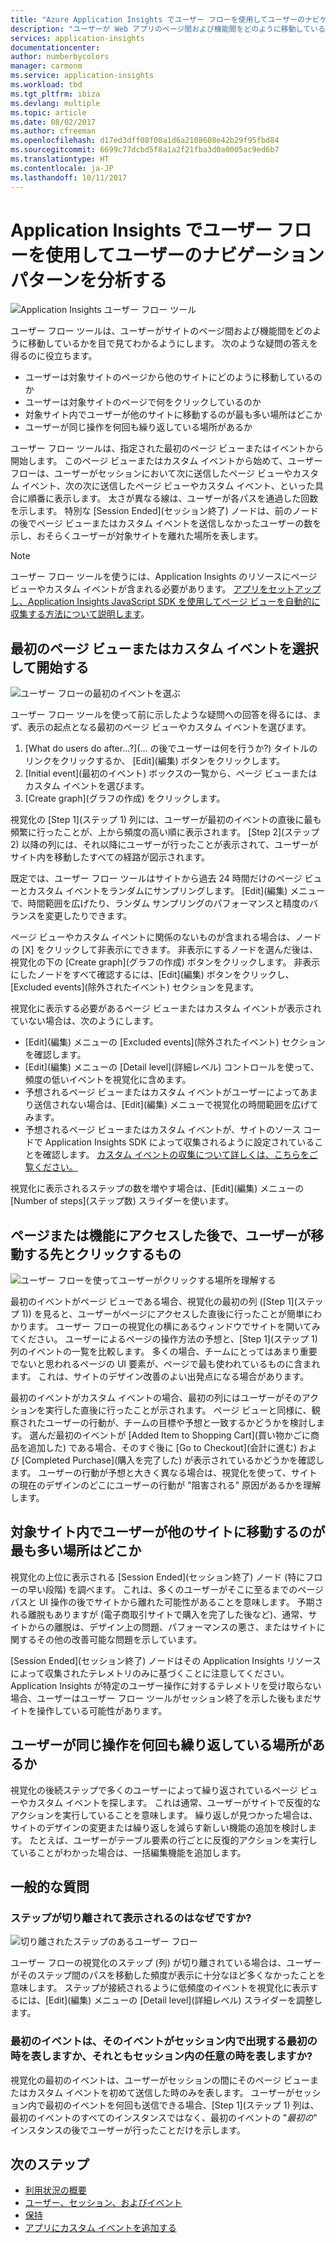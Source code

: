 ```yaml
---
title: "Azure Application Insights でユーザー フローを使用してユーザーのナビゲーション パターンを分析する | Microsoft docs"
description: "ユーザーが Web アプリのページ間および機能間をどのように移動しているかを分析します。"
services: application-insights
documentationcenter: 
author: numberbycolors
manager: carmonm
ms.service: application-insights
ms.workload: tbd
ms.tgt_pltfrm: ibiza
ms.devlang: multiple
ms.topic: article
ms.date: 08/02/2017
ms.author: cfreeman
ms.openlocfilehash: d17ed3dff08f00a1d6a2108608e42b29f95fbd84
ms.sourcegitcommit: 6699c77dcbd5f8a1a2f21fba3d0a0005ac9ed6b7
ms.translationtype: HT
ms.contentlocale: ja-JP
ms.lasthandoff: 10/11/2017
---
```

# <a name="analyze-user-navigation-patterns-with-user-flows-in-application-insights"></a>Application Insights でユーザー フローを使用してユーザーのナビゲーション パターンを分析する

![Application Insights ユーザー フロー ツール](./media/app-insights-usage-flows/flows.png)

ユーザー フロー ツールは、ユーザーがサイトのページ間および機能間をどのように移動しているかを目で見てわかるようにします。 次のような疑問の答えを得るのに役立ちます。
* ユーザーは対象サイトのページから他のサイトにどのように移動しているのか
* ユーザーは対象サイトのページで何をクリックしているのか
* 対象サイト内でユーザーが他のサイトに移動するのが最も多い場所はどこか
* ユーザーが同じ操作を何回も繰り返している場所があるか

ユーザー フロー ツールは、指定された最初のページ ビューまたはイベントから開始します。 このページ ビューまたはカスタム イベントから始めて、ユーザー フローは、ユーザーがセッションにおいて次に送信したページ ビューやカスタム イベント、次の次に送信したページ ビューやカスタム イベント、といった具合に順番に表示します。 太さが異なる線は、ユーザーが各パスを通過した回数を示します。 特別な [Session Ended]\(セッション終了\) ノードは、前のノードの後でページ ビューまたはカスタム イベントを送信しなかったユーザーの数を示し、おそらくユーザーが対象サイトを離れた場所を表します。



> [!NOTE]
> ユーザー フロー ツールを使うには、Application Insights のリソースにページ ビューやカスタム イベントが含まれる必要があります。 [アプリをセットアップし、Application Insights JavaScript SDK を使用してページ ビューを自動的に収集する方法について説明します](app-insights-javascript.md)。
> 
> 

## <a name="start-by-choosing-an-initial-page-view-or-custom-event"></a>最初のページ ビューまたはカスタム イベントを選択して開始する

![ユーザー フローの最初のイベントを選ぶ](./media/app-insights-usage-flows/flows-initial-event.png)

ユーザー フロー ツールを使って前に示したような疑問への回答を得るには、まず、表示の起点となる最初のページ ビューやカスタム イベントを選びます。
1. [What do users do after...?]\(... の後でユーザーは何を行うか?\) タイトルのリンクをクリックするか、 [Edit]\(編集\) ボタンをクリックします。 
2. [Initial event]\(最初のイベント\) ボックスの一覧から、ページ ビューまたはカスタム イベントを選びます。
3. [Create graph]\(グラフの作成\) をクリックします。

視覚化の [Step 1]\(ステップ 1\) 列には、ユーザーが最初のイベントの直後に最も頻繁に行ったことが、上から頻度の高い順に表示されます。 [Step 2]\(ステップ 2\) 以降の列には、それ以降にユーザーが行ったことが表示されて、ユーザーがサイト内を移動したすべての経路が図示されます。

既定では、ユーザー フロー ツールはサイトから過去 24 時間だけのページ ビューとカスタム イベントをランダムにサンプリングします。 [Edit]\(編集\) メニューで、時間範囲を広げたり、ランダム サンプリングのパフォーマンスと精度のバランスを変更したりできます。

ページ ビューやカスタム イベントに関係のないものが含まれる場合は、ノードの [X] をクリックして非表示にできます。 非表示にするノードを選んだ後は、視覚化の下の [Create graph]\(グラフの作成\) ボタンをクリックします。 非表示にしたノードをすべて確認するには、[Edit]\(編集\) ボタンをクリックし、[Excluded events]\(除外されたイベント\) セクションを見ます。

視覚化に表示する必要があるページ ビューまたはカスタム イベントが表示されていない場合は、次のようにします。
* [Edit]\(編集\) メニューの [Excluded events]\(除外されたイベント\) セクションを確認します。
* [Edit]\(編集\) メニューの [Detail level]\(詳細レベル\) コントロールを使って、頻度の低いイベントを視覚化に含めます。
* 予想されるページ ビューまたはカスタム イベントがユーザーによってあまり送信されない場合は、[Edit]\(編集\) メニューで視覚化の時間範囲を広げてみます。
* 予想されるページ ビューまたはカスタム イベントが、サイトのソース コードで Application Insights SDK によって収集されるように設定されていることを確認します。 [カスタム イベントの収集について詳しくは、こちらをご覧ください。](app-insights-api-custom-events-metrics.md)

視覚化に表示されるステップの数を増やす場合は、[Edit]\(編集\) メニューの [Number of steps]\(ステップ数\) スライダーを使います。

## <a name="after-visiting-a-page-or-feature-where-do-users-go-and-what-do-they-click"></a>ページまたは機能にアクセスした後で、ユーザーが移動する先とクリックするもの

![ユーザー フローを使ってユーザーがクリックする場所を理解する](./media/app-insights-usage-flows/flows-one-step.png)

最初のイベントがページ ビューである場合、視覚化の最初の列 ([Step 1]\(ステップ 1\)) を見ると、ユーザーがページにアクセスした直後に行ったことが簡単にわかります。 ユーザー フローの視覚化の横にあるウィンドウでサイトを開いてみてください。 ユーザーによるページの操作方法の予想と、[Step 1]\(ステップ 1\) 列のイベントの一覧を比較します。 多くの場合、チームにとってはあまり重要でないと思われるページの UI 要素が、ページで最も使われているものに含まれます。 これは、サイトのデザイン改善のよい出発点になる場合があります。

最初のイベントがカスタム イベントの場合、最初の列にはユーザーがそのアクションを実行した直後に行ったことが示されます。 ページ ビューと同様に、観察されたユーザーの行動が、チームの目標や予想と一致するかどうかを検討します。 選んだ最初のイベントが [Added Item to Shopping Cart]\(買い物かごに商品を追加した\) である場合、そのすぐ後に [Go to Checkout]\(会計に進む\) および [Completed Purchase]\(購入を完了した\) が表示されているかどうかを確認します。 ユーザーの行動が予想と大きく異なる場合は、視覚化を使って、サイトの現在のデザインのどこにユーザーの行動が "阻害される" 原因があるかを理解します。

## <a name="where-are-the-places-that-users-churn-most-from-your-site"></a>対象サイト内でユーザーが他のサイトに移動するのが最も多い場所はどこか

視覚化の上位に表示される [Session Ended]\(セッション終了\) ノード (特にフローの早い段階) を調べます。 これは、多くのユーザーがそこに至るまでのページ パスと UI 操作の後でサイトから離れた可能性があることを意味します。 予期される離脱もありますが (電子商取引サイトで購入を完了した後など)、通常、サイトからの離脱は、デザイン上の問題、パフォーマンスの悪さ、またはサイトに関するその他の改善可能な問題を示しています。

[Session Ended]\(セッション終了\) ノードはその Application Insights リソースによって収集されたテレメトリのみに基づくことに注意してください。 Application Insights が特定のユーザー操作に対するテレメトリを受け取らない場合、ユーザーはユーザー フロー ツールがセッション終了を示した後もまだサイトを操作している可能性があります。

## <a name="are-there-places-where-users-repeat-the-same-action-over-and-over"></a>ユーザーが同じ操作を何回も繰り返している場所があるか

視覚化の後続ステップで多くのユーザーによって繰り返されているページ ビューやカスタム イベントを探します。 これは通常、ユーザーがサイトで反復的なアクションを実行していることを意味します。 繰り返しが見つかった場合は、サイトのデザインの変更または繰り返しを減らす新しい機能の追加を検討します。 たとえば、ユーザーがテーブル要素の行ごとに反復的アクションを実行していることがわかった場合は、一括編集機能を追加します。

## <a name="common-questions"></a>一般的な質問

### <a name="why-do-steps-appear-disconnected"></a>ステップが切り離されて表示されるのはなぜですか?

![切り離されたステップのあるユーザー フロー](./media/app-insights-usage-flows/flows-disconnected.png)

ユーザー フローの視覚化のステップ (列) が切り離されている場合は、ユーザーがそのステップ間のパスを移動した頻度が表示に十分なほど多くなかったことを意味します。 ステップが接続されるように低頻度のイベントを視覚化に表示するには、[Edit]\(編集\) メニューの [Detail level]\(詳細レベル\) スライダーを調整します。

### <a name="does-the-initial-event-represent-the-first-time-the-event-appears-in-a-session-or-any-time-it-appears-in-a-session"></a>最初のイベントは、そのイベントがセッション内で出現する最初の時を表しますか、それともセッション内の任意の時を表しますか?

視覚化の最初のイベントは、ユーザーがセッションの間にそのページ ビューまたはカスタム イベントを初めて送信した時のみを表します。 ユーザーがセッション内で最初のイベントを何回も送信できる場合、[Step 1]\(ステップ 1\) 列は、最初のイベントのすべてのインスタンスではなく、最初のイベントの "*最初の*" インスタンスの後でユーザーが行ったことだけを示します。

## <a name="next-steps"></a>次のステップ

* [利用状況の概要](app-insights-usage-overview.md)
* [ユーザー、セッション、およびイベント](app-insights-usage-segmentation.md)
* [保持](app-insights-usage-retention.md)
* [アプリにカスタム イベントを追加する](app-insights-api-custom-events-metrics.md)